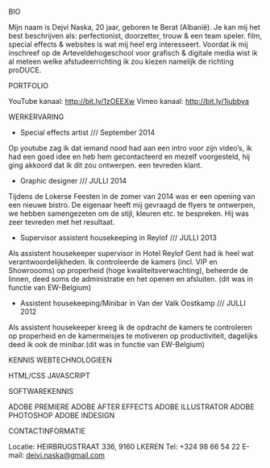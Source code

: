 
BIO

Mijn naam is Dejvi Naska, 20 jaar, geboren te Berat (Albanië). Je kan mij het best beschrijven als: perfectionist, doorzetter, 
trouw & een team speler. film, special effects & websites is wat mij heel erg interesseert. Voordat ik mij inschreef op de 
Arteveldehogeschool voor grafisch & digitale media wist ik al meteen welke afstudeerrichting ik zou kiezen namelijk de richting 
proDUCE.



PORTFOLIO

YouTube kanaal: http://bit.ly/1zOEEXw Vimeo kanaal: http://bit.ly/1iubbya



WERKERVARING

* Special effects artist /// September 2014

Op youtube zag ik dat iemand nood had aan een intro voor zijn video’s, ik had een goed idee en heb hem gecontacteerd en mezelf 
voorgesteld, hij ging akkoord dat ik dit zou ontwerpen. een tevreden klant.

* Graphic designer /// JULLI 2014

Tijdens de Lokerse Feesten in de zomer van 2014 was er een opening van een nieuwe bistro. De eigenaar heeft mij gevraagd de 
flyers te ontwerpen, we hebben samengezeten om de stijl, kleuren etc. te bespreken. Hij was zeer tevreden met het resultaat.

* Supervisor assistent housekeeping in Reylof /// JULLI 2013

Als assistent housekeeper supervisor in Hotel Reylof Gent had ik heel wat verantwoordelijkheden. Ik controleerde de kamers 
(incl. VIP en Showroooms) op properheid (hoge kwaliteitsverwachting), beheerde de linnen, deed soms de administratie en het 
openen en afsluiten. (dit was in functie van EW-Belgium)

* Assistent housekeeping/Minibar in Van der Valk Oostkamp /// JULLI 2012

Als assistent housekeeper kreeg ik de opdracht de kamers te controleren op properheid en de kamermeisjes te motiveren op 
productiviteit, dagelijks deed ik ook de minibar.(dit was in functie van EW-Belgium)



KENNIS WEBTECHNOLOGIEEN

HTML/CSS JAVASCRIPT

SOFTWAREKENNIS

ADOBE PREMIERE ADOBE AFTER EFFECTS ADOBE ILLUSTRATOR ADOBE PHOTOSHOP ADOBE INDESIGN



CONTACTINFORMATIE

Locatie: HEIRBRUGSTRAAT 336, 9160 LKEREN Tel: +324 98 66 54 22 E-mail: dejvi.naska@gmail.com
